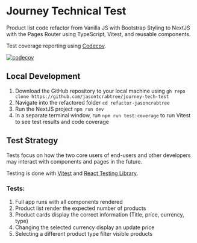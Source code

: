 # Journey Technical Test

Product list code refactor from Vanilla JS with Bootstrap Styling to NextJS with the Pages Router using TypeScript, Vitest, and reusable components.

Test coverage reporting using [Codecov](https://about.codecov.io/).

[![codecov](https://codecov.io/gh/jasontcrabtree/journey-tech-test/graph/badge.svg?token=OOXRKRT4MM)](https://codecov.io/gh/jasontcrabtree/journey-tech-test)

## Local Development

1. Download the GitHub repository to your local machine using `gh repo clone https://github.com/jasontcrabtree/journey-tech-test`
2. Navigate into the refactored folder `cd refactor-jasoncrabtree`
3. Run the NextJS project `npm run dev`
4. In a separate terminal window, run `npm run test:coverage` to run Vitest to see test results and code coverage

## Test Strategy

Tests focus on how the two core users of end-users and other developers may interact with components and pages in the future.

Testing is done with [Vitest](https://vitest.dev/) and [React Testing Library](https://testing-library.com/docs/react-testing-library/intro/).

### Tests:

1. Full app runs with all components rendered
2. Product list render the expected number of products
3. Product cards display the correct information (Title, price, currency, type)
4. Changing the selected currency display an update price
5. Selecting a different product type filter visible products
